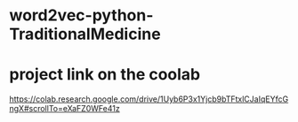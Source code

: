 # word2vec-python-TraditionalMedicine

# project link on the coolab
https://colab.research.google.com/drive/1Uyb6P3x1Yjcb9bTFtxlCJaIqEYfcGngX#scrollTo=eXaFZ0WFe41z
